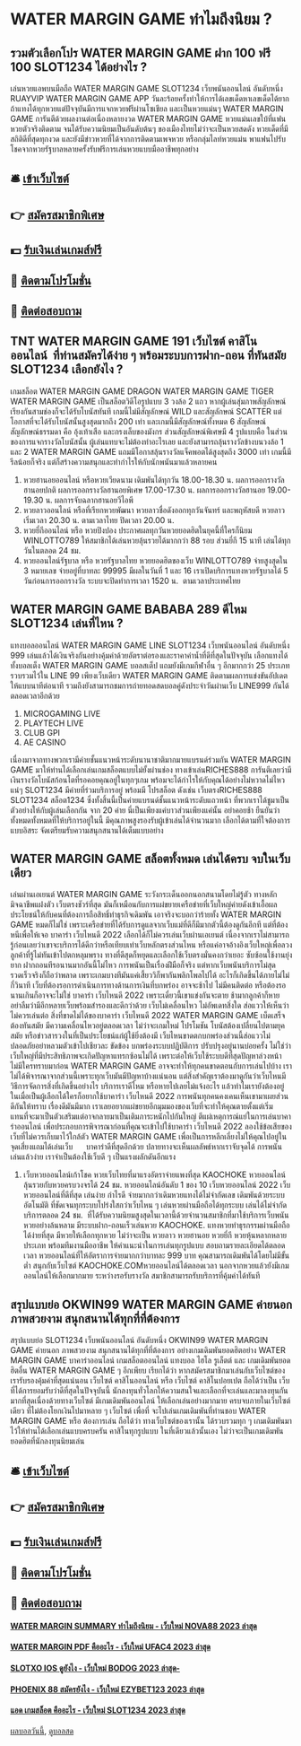 # WATER MARGIN GAME ทำไมถึงนิยม ?
## รวมตัวเลือกโปร WATER MARGIN GAME ฝาก 100 ฟรี 100 SLOT1234 ได้อย่างไร ?
เล่นหวยแอพบนมือถือ WATER MARGIN GAME SLOT1234 เว็บพนันออนไลน์ อันดับหนึ่ง RUAYVIP WATER MARGIN GAME APP วันละร้อยครั้งทำให้การได้เลขเด็ดหาเลขเด็ดได้ยาก ถ้าแทงได้ทุกหวยแต่ปัจจุบันมีการแจกหวยฟรีผ่านโซเชียล และเป็นหวยแม่นๆ WATER MARGIN GAME การันตีด้วยผลงานต่อเนื่องหลายงวด WATER MARGIN GAME หวยแม่นเลขใบ้ที่แฟนหวยตัวจริงติดตาม จนได้รับความนิยมเป็นอันดับต้นๆ ของเมืองไทยไม่ว่าจะเป็นหวยสดดัง หวยเด็ดที่มีสถิติดีที่สุดทุกงวด และยังมีข่าวหวยที่ได้จากการติดตามเพจหวย หรือกลุ่มไลท์หวยแม่น พาแฟนไปรับโชคจากหวยรัฐบาลหลายครั้งรับฟรีการเล่นหวยแบบมืออาชีพทุกอย่าง

## 🛎 [เข้าเว็บไซต์](https://bit.ly/3SdLNi2)
## 👉 [สมัครสมาชิกพิเศษ](https://bit.ly/3SdLNi2)
## 💵 [รับเงินเล่นเกมส์ฟรี](https://bit.ly/3dyRKHj)
## 👑 [ติดตามโปรโมชั่น](https://bit.ly/3dyRKHj)
## 📱 [ติดต่อสอบถาม](https://bit.ly/3dyRKHj)

## TNT WATER MARGIN GAME 191 เว็บไซต์ คาสิโนออนไลน์  ที่ท่านสมัครได้ง่าย ๆ พร้อมระบบการฝาก-ถอน ที่ทันสมัย SLOT1234 เลือกยังไง ?
เกมสล็อต WATER MARGIN GAME DRAGON WATER MARGIN GAME TIGER WATER MARGIN GAME เป็นสล็อตวิดีโอรูปแบบ 3 วงล้อ 2 แถว หากผู้เล่นสุ่มภาพสัญลักษณ์เรียงกันสามช่องก็จะได้รับโบนัสทันที เกมนี้ไม่มีสัญลักษณ์ WILD และสัญลักษณ์ SCATTER แต่โอกาสที่จะได้รับโบนัสนั้นสูงสุดมากถึง 200 เท่า และเกมนี้มีสัญลักษณ์ทั้งหมด 6 สัญลักษณ์ สัญลักษณ์ธรรมดา คือ อุ้งเท้าเสือ และกรงเล็บของมังกร ส่วนสัญลักษณ์พิเศษมี 4 รูปแบบคือ
ในส่วนของการแจกรางวัลโบนัสนั้น ผู้เล่นแทบจะไม่ต้องทำอะไรเลย และยังสามารถลุ้นรางวัลข้างบนวงล้อ 1 และ 2 WATER MARGIN GAME แถมมีโอกาสลุ้นรางวัลแจ็คพอตได้สูงสุดถึง 3000 เท่า เกมนี้มีรีลน้อยก็จริง แต่ก็สร้างความสนุกและทำกำไรให้กับนักพนันมาแล้วหลายคน
1. หวยฮานอยออนไลน์ หรือหวยเวียดนาม เดิมพันได้ทุกวัน 18.00-18.30 น. ผลการออกรางวัลฮานอยปกติ ผลการออกรางวัลฮานอยพิเศษ 17.00-17.30 น. ผลการออกรางวัลฮานอย 19.00-19.30 น. ผลการจับฉลากฮานอยวีไอพี
2. หวยลาวออนไลน์ หรือที่เรียกหวยพัฒนา หวยลาวชื่อดังออกทุกวันจันทร์ และพฤหัสบดี หวยลาว เริ่มเวลา 20.30 น. ตามเวลาไทย ปิดเวลา 20.00 น.
3. หวยยี่กีออนไลน์ หรือ หวยปิงปอง ประกาศผลทุกวันหวยยอดฮิตในยุคนี้ที่ใครก็นิยม WINLOTTO789 ให้สมาชิกได้เล่นหวยลุ้นรวยได้มากกว่า 88 รอบ ส่วนยี่กี 15 นาที เล่นได้ทุกวันในตลอด 24 ชม.
4. หวยออนไลน์รัฐบาล หรือ หวยรัฐบาลไทย หวยยอดฮิตของเว็บ WINLOTTO789 จ่ายสูงสุดใน 3 หมายเลข จ่ายอยู่ที่บาทละ 99995 มีผลในวันที่ 1 และ 16 เราเปิดบริการแทงหวยรัฐบาลได้ 5 วันก่อนการออกรางวัล ระบบจะปิดทำการเวลา 1520 น.  ตามเวลาประเทศไทย

## WATER MARGIN GAME BABABA 289 ดีไหม SLOT1234 เล่นที่ไหน ?
แทงบอลออนไลน์ WATER MARGIN GAME LINE SLOT1234 เว็บพนันออนไลน์ อันดับหนึ่ง 999 เล่นแล้วได้เงินจริงกันอย่างคุ้มค่าด้วยอัตราต่อรองและราคาค่าน้ำที่ดีที่สุดในปัจจุบัน เลือกแทงได้ทั้งบอลเต็ง WATER MARGIN GAME บอลสเต็ป แถมยังมีเกมกีฬาอื่น ๆ อีกมากกว่า 25 ประเภทรวบรวมไว้ใน LINE 99 เพียงเว็บเดียว WATER MARGIN GAME ติดตามผลการแข่งขันอัปเดตให้แบบนาทีต่อนาที รวมถึงยังสามารถชมการถ่ายทอดสดบอลคู่ดังประจำวันผ่านเว็บ LINE999 กันได้ตลอดเวลาอีกด้วย
1. MICROGAMING LIVE
2. PLAYTECH LIVE
3. CLUB GPI
4. AE CASINO

เนื่องมาจากทางพวกเรามีค่ายชั้นแนวหน้าระดับนานาชาติมากมายแบรนด์ร่วมกัน WATER MARGIN GAME มาให้ท่านได้เลือกเล่นเกมสล็อตแบบไม่ยั้งผ่านช่อง ทางเข้าเล่นRICHES888 การันตีเลยว่ามีเงินรางวัลโบนัสก้อนโตที่รอคอยคุณอยู่ในทุกๆเกม พร้อมจะได้กำไรให้กับคุณได้อย่างไม่หวาดไม่ไหวแน่ๆ SLOT1234 มีค่ายที่ร่วมบริการอยู่ พร้อมมี โปรสล็อต ดังเช่น
เว็บตรงRICHES888 SLOT1234 สล็อต1234 ซึ่งทั้งสิ้นนี้เป็นค่ายแบรนด์ชั้นแนวหน้าระดับแถวหน้า ที่พวกเราได้ชูมาเป็นตัวอย่างให้กับผู้เล่นเลือกกัน จาก 20 ค่าย นี่เป็นเพียงแค่บาวส่วนเพียงแค่นั้น อย่าคอยช้า ยืนยันว่าทั้งหมดทั้งหมดที่ให้บริการอยู่ในนี้ มีคุณภาพสูงรองรับผู้เข้าเล่นได้จำนวนมาก เลือกได้ตามที่ใจต้องการแบบอิสระ จัดเตรียมรับความสนุกสนานได้เต็มแบบอย่าง

## WATER MARGIN GAME สล็อตทั้งหมด เล่นได้ครบ จบในเว็บเดียว
เล่นผ่านเอเยนต์ WATER MARGIN GAME ระวังกระเด็นออกนอกสนามโดยไม่รู้ตัว ทางหลักมิจฉาชีพแฝงตัว เว็บตรงชัวร์ที่สุด มันก็เหมือนกับการแผ่ขยายเครือข่ายที่เว็บใหญ่ค่ายดังเข้าเอื้อผลประโยชน์ให้กับคนที่ต้องการถือสิทธิ์ทำธุรกิจเดิมพัน เอาจริงจะบอกว่าร้ายทั้ง WATER MARGIN GAME หมดก็ไม่ใช่ เพราะเครือข่ายที่ได้รับการดูแลจากเว็บแม่ที่ดีก็มีมากตัวนี้ต้องดูกันอีกที แต่ที่ต้องหนีเพื่อให้เจอ บาคาร่า เว็บไหนดี 2022 เลือกได้ก็ไม่ควรเล่นเว็บผ่านเอเยนต์ เนื่องจากเราไม่สามารถรู้ก่อนเลยว่าเขาจะบริการได้ดีกว่าหรือเทียบเท่าเว็บหลักตรงส่วนไหน หรือแค่อาจอ้างอิงเว็บใหญ่เพื่อลวงลูกค้าที่รู้ไม่ทันเข้าไปตกหลุมพราง ทางที่ดีสุดก็หยุดและเลือกใช้เว็บตรงมั่นคงกว่าเยอะ
ซับซ้อนใช้งานยุ่งยาก ฝากถอนทีรอนานมากอันนี้ไม่ไหว การพนันเป็นเรื่องฝีมือก็จริง แต่หากเว็บพนันบริการไม่สุดรวดเร็วจริงก็ถือว่าพลาด เพราะเกมบางทีมันแค่เสี้ยววิก็พากันพลิกโพลไปได้ อะไรก็เกิดขึ้นได้ภายไม่ไม่กี่วินาที เว็บที่ต้องรอการดำเนินการทางด้านการเงินที่บกพร่อง อาจจะช้าไป ไม่มีคนติดต่อ หรือต้องรอนานเกินก็อาจจะไม่ใช่ บาคาร่า เว็บไหนดี 2022 เพราะเดี๋ยวนี้เขาแข่งกันจะตาย ช้ามากลูกค้าก็หาย อย่าลืมว่ามีอีกหลายเว็บพร้อมสำรองและดีกว่าด้วย
เว็บไม่เคลื่อนไหว ไม่อัพเดทสิ่งใด ส่อแววให้เห็นว่าไม่ควรเล่นต่อ สิ่งที่ขาดไม่ได้ของบาคาร่า เว็บไหนดี 2022 WATER MARGIN GAME เบ็ดเสร็จต้องทันสมัย มีความเคลื่อนไหวอยู่ตลอดเวลา ไม่ว่าจะเกมใหม่ โปรโมชัน โบนัสต้องเปลี่ยนไปตามยุคสมัย หรือข่าวสารวงในที่เป็นประโยชน์แก่ผู้ใช้ยิ่งต้องมี เว็บไหนขาดตกบกพร่องส่วนนี้ส่อแววไม่ปลอดภัยอย่าหลวมตัวเข้าไปเชียวละ
ขัดข้อง บกพร่องระบบปฏิบัติการ ปรับปรุงอยู่นานบ่อยครั้ง ไม่ใช่ว่าเว็บใหญ่ที่มีประสิทธิภาพจะเกิดปัญหาแทรกซ้อนไม่ได้ เพราะต่อให้เว็บใช้ระบบดีที่สุดปัญหาล่วงหน้าไม่มีใครทราบมาก่อน WATER MARGIN GAME อาจจะทำให้ทุกคนขาดตอนกับการเล่นไปบ้าง เราไม่ได้พิจารณาจากส่วนนี้เพราะทุกเว็บมันมีปัญหาบ้างแน่นอน แต่สิ่งสำคัญเราต้องมาดูกันว่าเว็บไหนมีวิธีการจัดการสิ่งที่เกิดขึ้นอย่างไร บริการเราดีไหม หรือหายไปเลยไม่แจ้งอะไร แล้วทำไมเรายังต้องอยู่ ในเมื่อเป็นผู้เลือกได้ใครก็อยากใช้บาคาร่า เว็บไหนดี 2022
การพนันทุกคนคงเคนเห็นเขามาเผยส่วนดีกันให้ทราบ เรื่องดีมันมีมาก เราเลยอยากแผ่ขยายอีกมุมมองของเว็บที่จะทำให้คุณตายตั้งแต่เริ่ม แทนที่จะมาเป็นตัวเสริมแต่อาจกลายมาเป็นเติมภาระหนักไปกันใหญ่ ตีแผ่เหตุการณ์แย่ในการเล่นบาคาร่าออนไลน์ เพื่อประกอบการพิจารณาก่อนที่คุณจะเข้าไปใช้บาคาร่า เว็บไหนดี 2022 ลองใช้ข้อเสียของเว็บที่ไม่ควรเก็บมาไว้ใกล้ตัว WATER MARGIN GAME เพื่อเป็นการหลีกเลี่ยงไม่ให้คุณไปอยู่ในจุดเสี่ยงแถมได้เล่นเว็บ      บาคาร่าดีที่สุดอีกด้วย ปลายทางจะเห็นผลลัพธ์หากเราจับจุดได้ การพนันเล่นแล้วง่าย เราจำเป็นต้องใช้เว็บดี ๆ เป็นแรงผลักดันอีกแรง
1. เว็บหวยออนไลน์เก้าโชค หวยเว็บไทยที่มาแรงอัตราจ่ายแพงที่สุด KAOCHOKE หวยออนไลน์ ลุ้นรวยกับหวยครบวงจรได้ 24 ชม. หวยออนไลน์อันดับ 1 ของ 10 เว็บหวยออนไลน์ 2022 เว็บหวยออนไลน์ที่ดีที่สุด เล่นง่าย กำไรดี จ่ายมากกว่าเดิมหวยแทงได้ไม่จำกัดเลข เดิมพันด้วยระบบอัตโนมัติ ที่ชัดเจนทุกระบบโปร่งใสกว่าเว็บไหน ๆ เล่นหวยผ่านมือถือได้ทุกระบบ เล่นได้ไม่จำกัดบริการตลอด 24 ชม.  ที่ได้รับความนิยมสูงสุดในเวลานี้ด้วยจำนวนสมาชิกที่มาใช้บริการเว็บพนันหวยอย่างล้นหลาม มีระบบฝาก-ถอนเร็วเล่นหวย KAOCHOKE. แทงหวยทำธุรกรรมผ่านมือถือได้ง่ายที่สุด มีหวยให้เลือกทุกหวย ไม่ว่าจะเป็น หวยลาว หวยฮานอย หวยยี่กี หวยหุ้นหลากหลายประเภท พร้อมทีมงานมืออาชีพ ให้คำแนะนำในการเล่นทุกรูปแบบ สอบถามรายละเอียดได้ตลอดเวลา หวยออนไลน์ที่ให้อัตราการจ่ายมากกว่าบาทละ 999 บาท คุณสามารถเดิมพันได้โดยไม่มีขั้นต่ำ สนุกกับเว็บไซต์ KAOCHOKE.COMหวยออนไลน์ได้ตลอดเวลา นอกจากหวยแล้วยังมีเกมออนไลน์ให้เลือกมากมาย ระหว่างรอรับรางวัล สมาชิกสามารถรับบริการที่คุ้มค่าได้ทันที

## สรุปแบบย่อ OKWIN99 WATER MARGIN GAME ค่ายนอก ภาพสวยงาม สนุกสนานได้ทุกที่ที่ต้องการ
สรุปแบบย่อ SLOT1234 เว็บพนันออนไลน์ อันดับหนึ่ง OKWIN99 WATER MARGIN GAME ค่ายนอก ภาพสวยงาม สนุกสนานได้ทุกที่ที่ต้องการ อย่างเกมเดิมพันยอดฮิตอย่าง WATER MARGIN GAME บาคาร่าออนไลน์ เกมสล็อตออนไลน์ แทงบอล ไฮโล รูเล็ตต์ และ เกมเดิมพันยอดฮิตอื่น WATER MARGIN GAME ๆ อีกเพียบ เรียกได้ว่า หากสมัครสมาชิกมาเล่นกับเว็บไซต์ของเรารับรองคุ้มค่าที่สุดแน่นอน
เว็บไซต์ คาสิโนออนไลน์ หรือ เว็บไซต์ คาสิโนปอยเปต ถือได้ว่าเป็น เว็บที่ได้การยอมรับว่าดีที่สุดในปัจจุบันนี้ นักลงทุนทั่วโลกให้ความสนใจและเลือกที่จะเล่นและมาลงทุนกันมากที่สุดเนื่องด้วยทางเว็บไซต์ มีเกมเดิมพันออนไลน์ ให้เลือกเล่นอย่างมากมาย ครบจบภายในเว็บไซต์เดียว ที่ไม่ต้องโยกเงินไปมาหลาย ๆ เว็บไซต์ เพื่อที่
จะไปเล่นเกมเดิมพันที่ท่านชอบ WATER MARGIN GAME หรือ ต้องการเล่น ถือได้ว่า ทางเว็บไซต์ของเรานั้น ได้รวบรวมทุก ๆ เกมเดิมพันมาไว้ให้ท่านได้เลือกเล่นแบบครบครัน คาสิโนทุกรูปแบบ ในที่เดียวแล้วนั้นเอง ไม่ว่าจะเป็นเกมเดิมพันยอดฮิตที่นักลงทุนนิยมเล่น

## 🛎 [เข้าเว็บไซต์](https://bit.ly/3SdLNi2)
## 👉 [สมัครสมาชิกพิเศษ](https://bit.ly/3SdLNi2)
## 💵 [รับเงินเล่นเกมส์ฟรี](https://bit.ly/3dyRKHj)
## 👑 [ติดตามโปรโมชั่น](https://bit.ly/3dyRKHj)
## 📱 [ติดต่อสอบถาม](https://bit.ly/3dyRKHj)

#### [WATER MARGIN SUMMARY ทำไมถึงนิยม - เว็บใหม่ NOVA88 2023 ล่าสุด](https://atom.io/themes/water%20margin%20summary%20ทำไมถึงนิยม%20-%20เว็บใหม่%20nova88%202023%20ล่าสุด)
#### [WATER MARGIN PDF คืออะไร - เว็บใหม่ UFAC4 2023 ล่าสุด](https://atom.io/themes/water%20margin%20pdf%20คืออะไร%20-%20เว็บใหม่%20ufac4%202023%20ล่าสุด)
#### [SLOTXO IOS ดูยังไง - เว็บใหม่ BODOG 2023 ล่าสุด-](https://atom.io/themes/slotxo%20ios%20ดูยังไง%20-%20เว็บใหม่%20bodog%202023%20ล่าสุด-)
#### [PHOENIX 88 สมัครยังไง - เว็บใหม่ EZYBET123 2023 ล่าสุด](https://atom.io/themes/phoenix%2088%20สมัครยังไง%20-%20เว็บใหม่%20ezybet123%202023%20ล่าสุด)
#### [แอด เกมสล็อต คืออะไร - เว็บใหม่ SLOT1234 2023 ล่าสุด](https://atom.io/themes/แอด%20เกมสล็อต%20คืออะไร%20-%20เว็บใหม่%20slot1234%202023%20ล่าสุด)

[ผลบอลวันนี้](https://siamsport.tv "ผลบอลวันนี้"), [ดูบอลสด](https://siamsport.tv/ดูบอลสด "ดูบอลสด")
